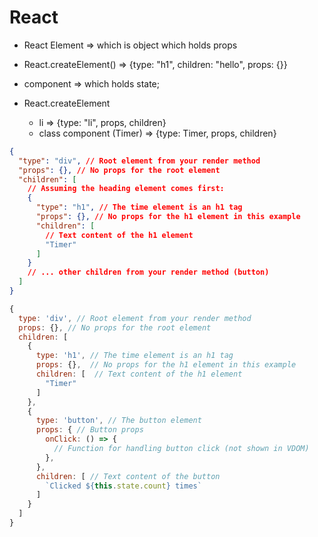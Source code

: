 # React

- React Element => which is object which holds props
- React.createElement() => {type: "h1", children: "hello", props: {}}
- component => which holds state;

- React.createElement
  - li => {type: "li", props, children}
  - class component (Timer) => {type: Timer, props, children}

```json
{
  "type": "div", // Root element from your render method
  "props": {}, // No props for the root element
  "children": [
    // Assuming the heading element comes first:
    {
      "type": "h1", // The time element is an h1 tag
      "props": {}, // No props for the h1 element in this example
      "children": [
        // Text content of the h1 element
        "Timer"
      ]
    }
    // ... other children from your render method (button)
  ]
}
```

```js
{
  type: 'div', // Root element from your render method
  props: {}, // No props for the root element
  children: [
    {
      type: 'h1', // The time element is an h1 tag
      props: {},  // No props for the h1 element in this example
      children: [  // Text content of the h1 element
        "Timer"
      ]
    },
    {
      type: 'button', // The button element
      props: { // Button props
        onClick: () => {
          // Function for handling button click (not shown in VDOM)
        },
      },
      children: [ // Text content of the button
        `Clicked ${this.state.count} times`
      ]
    }
  ]
}
```

